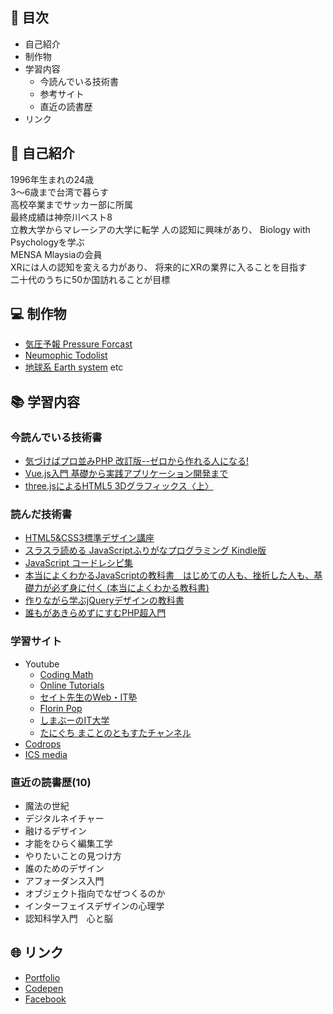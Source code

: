 ## 🔖 目次
- 自己紹介
- 制作物
- 学習内容
  - 今読んでいる技術書
  - 参考サイト
  - 直近の読書歴
- リンク
## 🔎 自己紹介
1996年生まれの24歳  
3～6歳まで台湾で暮らす  
高校卒業までサッカー部に所属  
最終成績は神奈川ベスト8  
立教大学からマレーシアの大学に転学 
人の認知に興味があり、 
Biology with Psychologyを学ぶ  
MENSA Mlaysiaの会員  
XRには人の認知を変える力があり、 
将来的にXRの業界に入ることを目指す  
二十代のうちに50か国訪れることが目標 

## 💻 制作物
- [気圧予報 Pressure Forcast](./weather/README.md)
- [Neumophic Todolist](./todoList/README.md)
- [地球系 Earth system](./earth/README.md)
etc

## 📚 学習内容
### 今読んでいる技術書
- [気づけばプロ並みPHP 改訂版--ゼロから作れる人になる! ](https://www.amazon.co.jp/%E6%B0%97%E3%81%A5%E3%81%91%E3%81%B0%E3%83%97%E3%83%AD%E4%B8%A6%E3%81%BFPHP-%E6%94%B9%E8%A8%82%E7%89%88-%E3%82%BC%E3%83%AD%E3%81%8B%E3%82%89%E4%BD%9C%E3%82%8C%E3%82%8B%E4%BA%BA%E3%81%AB%E3%81%AA%E3%82%8B-%E8%B0%B7%E8%97%A4-%E8%B3%A2%E4%B8%80/dp/4865940650/ref=sr_1_5?__mk_ja_JP=%E3%82%AB%E3%82%BF%E3%82%AB%E3%83%8A&dchild=1&keywords=php&qid=1605953454&sr=8-5)
- [Vue.js入門 基礎から実践アプリケーション開発まで](https://www.amazon.co.jp/Vue-js%E5%85%A5%E9%96%80-%E5%9F%BA%E7%A4%8E%E3%81%8B%E3%82%89%E5%AE%9F%E8%B7%B5%E3%82%A2%E3%83%97%E3%83%AA%E3%82%B1%E3%83%BC%E3%82%B7%E3%83%A7%E3%83%B3%E9%96%8B%E7%99%BA%E3%81%BE%E3%81%A7-%E5%B7%9D%E5%8F%A3-%E5%92%8C%E4%B9%9F-ebook/dp/B07J6FP6NQ/ref=sr_1_6?__mk_ja_JP=%E3%82%AB%E3%82%BF%E3%82%AB%E3%83%8A&dchild=1&keywords=vue.js&qid=1605953484&sr=8-6)
- [three.jsによるHTML5 3Dグラフィックス〈上〉](https://www.amazon.co.jp/three-js%E3%81%AB%E3%82%88%E3%82%8BHTML5-3D%E3%82%B0%E3%83%A9%E3%83%95%E3%82%A3%E3%83%83%E3%82%AF%E3%82%B9%E3%80%88%E4%B8%8A%E3%80%89-%E9%81%A0%E8%97%A4-%E7%90%86%E5%B9%B3/dp/4877833234/ref=sr_1_5?__mk_ja_JP=%E3%82%AB%E3%82%BF%E3%82%AB%E3%83%8A&dchild=1&keywords=three.js&qid=1605953601&sr=8-5)

### 読んだ技術書
- [HTML5&CSS3標準デザイン講座](https://www.amazon.co.jp/HTML5-CSS3%E6%A8%99%E6%BA%96%E3%83%87%E3%82%B6%E3%82%A4%E3%83%B3%E8%AC%9B%E5%BA%A7-30LESSONS%E3%80%90%E7%AC%AC2%E7%89%88%E3%80%91-%E8%8D%89%E9%87%8E-%E3%81%82%E3%81%91%E3%81%BF/dp/4798158135/ref=sr_1_34?__mk_ja_JP=%E3%82%AB%E3%82%BF%E3%82%AB%E3%83%8A&dchild=1&keywords=html+css&qid=1605889555&sr=8-34)
- [スラスラ読める JavaScriptふりがなプログラミング Kindle版 ](https://www.amazon.co.jp/%E3%82%B9%E3%83%A9%E3%82%B9%E3%83%A9%E8%AA%AD%E3%82%81%E3%82%8B-JavaScript%E3%81%B5%E3%82%8A%E3%81%8C%E3%81%AA%E3%83%97%E3%83%AD%E3%82%B0%E3%83%A9%E3%83%9F%E3%83%B3%E3%82%B0-%E5%8F%8A%E5%B7%9D%E5%8D%93%E4%B9%9F-ebook/dp/B07DR76HSG/ref=sr_1_8?__mk_ja_JP=%E3%82%AB%E3%82%BF%E3%82%AB%E3%83%8A&dchild=1&keywords=javascript&qid=1605889638&sr=8-8)
- [JavaScript コードレシピ集](https://www.amazon.co.jp/JavaScript-%E3%82%B3%E3%83%BC%E3%83%89%E3%83%AC%E3%82%B7%E3%83%94%E9%9B%86-%E6%B1%A0%E7%94%B0-%E6%B3%B0%E5%BB%B6/dp/4297103680/ref=sr_1_1_sspa?__mk_ja_JP=%E3%82%AB%E3%82%BF%E3%82%AB%E3%83%8A&dchild=1&keywords=javascript&qid=1605889638&sr=8-1-spons&psc=1&spLa=ZW5jcnlwdGVkUXVhbGlmaWVyPUExRlE0TEs3SFlLMVpDJmVuY3J5cHRlZElkPUEwMDgzNDI3MjFESVZGUE9ZTkFMMSZlbmNyeXB0ZWRBZElkPUExUVVPWFpTU1pXVUdJJndpZGdldE5hbWU9c3BfYXRmJmFjdGlvbj1jbGlja1JlZGlyZWN0JmRvTm90TG9nQ2xpY2s9dHJ1ZQ==)
- [本当によくわかるJavaScriptの教科書　はじめての人も、挫折した人も、基礎力が必ず身に付く (本当によくわかる教科書)](https://www.amazon.co.jp/%E6%9C%AC%E5%BD%93%E3%81%AB%E3%82%88%E3%81%8F%E3%82%8F%E3%81%8B%E3%82%8BJavaScript%E3%81%AE%E6%95%99%E7%A7%91%E6%9B%B8-%E3%81%AF%E3%81%98%E3%82%81%E3%81%A6%E3%81%AE%E4%BA%BA%E3%82%82%E3%80%81%E6%8C%AB%E6%8A%98%E3%81%97%E3%81%9F%E4%BA%BA%E3%82%82%E3%80%81%E5%9F%BA%E7%A4%8E%E5%8A%9B%E3%81%8C%E5%BF%85%E3%81%9A%E8%BA%AB%E3%81%AB%E4%BB%98%E3%81%8F-%E6%9C%AC%E5%BD%93%E3%81%AB%E3%82%88%E3%81%8F%E3%82%8F%E3%81%8B%E3%82%8B%E6%95%99%E7%A7%91%E6%9B%B8-ENTACL-GRAPHICXXX-ebook/dp/B07DKXNHT9/ref=sr_1_29?__mk_ja_JP=%E3%82%AB%E3%82%BF%E3%82%AB%E3%83%8A&dchild=1&keywords=javascript&qid=1605889638&sr=8-29)
- [作りながら学ぶjQueryデザインの教科書 ](https://www.amazon.co.jp/%E4%BD%9C%E3%82%8A%E3%81%AA%E3%81%8C%E3%82%89%E5%AD%A6%E3%81%B6jQuery%E3%83%87%E3%82%B6%E3%82%A4%E3%83%B3%E3%81%AE%E6%95%99%E7%A7%91%E6%9B%B8-%E7%8B%A9%E9%87%8E-%E7%A5%90%E6%9D%B1-ebook/dp/B00M939XZY/ref=sr_1_29?__mk_ja_JP=%E3%82%AB%E3%82%BF%E3%82%AB%E3%83%8A&dchild=1&keywords=jQuery&qid=1605938658&sr=8-29)
- [誰もがあきらめずにすむPHP超入門](https://www.amazon.co.jp/%E8%AA%B0%E3%82%82%E3%81%8C%E3%81%82%E3%81%8D%E3%82%89%E3%82%81%E3%81%9A%E3%81%AB%E3%81%99%E3%82%80PHP%E8%B6%85%E5%85%A5%E9%96%80-%E8%A5%BF%E6%B2%A2-%E5%A4%A2%E8%B7%AF-ebook/dp/B07M8TWRSJ/ref=sr_1_9?__mk_ja_JP=%E3%82%AB%E3%82%BF%E3%82%AB%E3%83%8A&dchild=1&keywords=php&qid=1605947893&sr=8-9)

### 学習サイト
- Youtube
  - [Coding Math](https://www.youtube.com/user/codingmath/playlists)
  - [Online Tutorials](https://www.youtube.com/channel/UCbwXnUipZsLfUckBPsC7Jog)
  - [セイト先生のWeb・IT塾](https://www.youtube.com/channel/UC8IWoNfegB72Q2nT9GJy2zQ)
  - [Florin Pop](https://www.youtube.com/channel/UCeU-1X402kT-JlLdAitxSMA)
  - [しまぶーのIT大学](https://www.youtube.com/channel/UCti6dG0zSAetLGGYcgNML4Q)
  - [たにぐち まことのともすたチャンネル](https://www.youtube.com/user/tomostajp)
- [Codrops](https://tympanus.net/codrops/)
- [ICS media](https://ics.media/)

### 直近の読書歴(10)
- 魔法の世紀
- デジタルネイチャー
- 融けるデザイン
- 才能をひらく編集工学
- やりたいことの見つけ方
- 誰のためのデザイン
- アフォーダンス入門
- オブジェクト指向でなぜつくるのか
- インターフェイスデザインの心理学
- 認知科学入門　心と脳

## 🌐 リンク
- [Portfolio](http://whitehead.php.xdomain.jp/)
- [Codepen](https://codepen.io/your-work/)
- [Facebook](https://www.facebook.com/tomoki.yoshii.5/)

